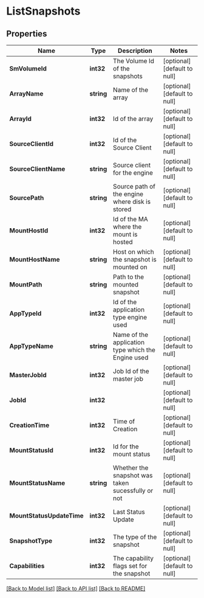 # ListSnapshots

## Properties
Name | Type | Description | Notes
------------ | ------------- | ------------- | -------------
**SmVolumeId** | **int32** | The Volume Id of the snapshots | [optional] [default to null]
**ArrayName** | **string** | Name of the array | [optional] [default to null]
**ArrayId** | **int32** | Id of the array | [optional] [default to null]
**SourceClientId** | **int32** | Id of the Source Client | [optional] [default to null]
**SourceClientName** | **string** | Source client for the engine | [optional] [default to null]
**SourcePath** | **string** | Source path of the engine where disk is stored | [optional] [default to null]
**MountHostId** | **int32** | Id of the MA where the mount is hosted | [optional] [default to null]
**MountHostName** | **string** | Host on which the snapshot is mounted on | [optional] [default to null]
**MountPath** | **string** | Path to the mounted snapshot | [optional] [default to null]
**AppTypeId** | **int32** | Id of the application type engine used | [optional] [default to null]
**AppTypeName** | **string** | Name of the application type which the Engine used | [optional] [default to null]
**MasterJobId** | **int32** | Job Id of the master job | [optional] [default to null]
**JobId** | **int32** |  | [optional] [default to null]
**CreationTime** | **int32** | Time of Creation | [optional] [default to null]
**MountStatusId** | **int32** | Id for the mount status | [optional] [default to null]
**MountStatusName** | **string** | Whether the snapshot was taken sucessfully or not | [optional] [default to null]
**MountStatusUpdateTime** | **int32** | Last Status Update | [optional] [default to null]
**SnapshotType** | **int32** | The type of the snapshot | [optional] [default to null]
**Capabilities** | **int32** | The capability flags set for the snapshot | [optional] [default to null]

[[Back to Model list]](../README.md#documentation-for-models) [[Back to API list]](../README.md#documentation-for-api-endpoints) [[Back to README]](../README.md)

